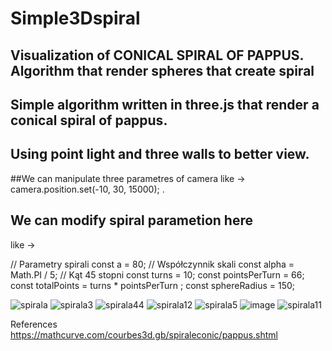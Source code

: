# Simple3Dspiral
## Visualization of  CONICAL SPIRAL OF PAPPUS.  Algorithm that render spheres that create spiral


## Simple algorithm written in three.js that render a conical spiral of pappus. 
## Using point light and three walls to better view.

##We can manipulate three parametres of camera 
like ->  camera.position.set(-10, 30, 15000); . 

## We can modify spiral parametion here  
like -> 

// Parametry spirali
  const a = 80; // Współczynnik skali
  const alpha = Math.PI / 5; // Kąt 45 stopni
  const turns = 10;
  const pointsPerTurn = 66;
  const totalPoints = turns * pointsPerTurn ;
  const sphereRadius = 150;



![spirala](https://github.com/user-attachments/assets/a2f89692-89d7-4dd3-818d-f38973888887)
![spirala3](https://github.com/user-attachments/assets/928da06f-53a3-4154-ae15-75bbc399a556)
![spirala44](https://github.com/user-attachments/assets/b1baa78e-a428-4ae9-8ea6-fd7ecdeb2b0d)
![spirala12](https://github.com/user-attachments/assets/d1e5f1b9-adea-43ba-8928-86c5009c6b87)
![spirala5](https://github.com/user-attachments/assets/25e2ea6d-a176-48c1-9f15-e6aaec70bce0)
![image](https://github.com/user-attachments/assets/530b1657-aefb-47bd-9087-03721bf225ac)
![spirala11](https://github.com/user-attachments/assets/49b1072c-4959-4ad0-8014-ac245d1f56b3)





References https://mathcurve.com/courbes3d.gb/spiraleconic/pappus.shtml
